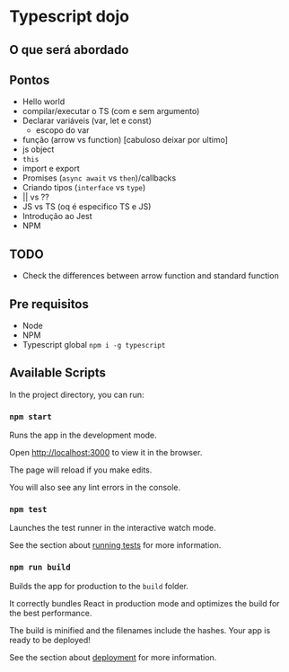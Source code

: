 # Typescript dojo

## O que será abordado

## Pontos

- Hello world
- compilar/executar o TS (com e sem argumento)
- Declarar variáveis (var, let e const)
  - escopo do var
- função (arrow vs function) [cabuloso deixar por ultimo]
- js object
- `this`
- import e export
- Promises (`async await` vs `then`)/callbacks
- Criando tipos (`interface` vs `type`)
- || vs ??
- JS vs TS (oq é especifico TS e JS)
- Introdução ao Jest
- NPM

## TODO

- Check the differences between arrow function and standard function

## Pre requisitos

- Node
- NPM
- Typescript global `npm i -g typescript`

## Available Scripts

In the project directory, you can run:

### `npm start`

Runs the app in the development mode.

Open [http://localhost:3000](http://localhost:3000) to view it in the browser.

The page will reload if you make edits.

You will also see any lint errors in the console.

### `npm test`

Launches the test runner in the interactive watch mode.

See the section about [running tests](https://facebook.github.io/create-react-app/docs/running-tests) for more information.

### `npm run build`

Builds the app for production to the `build` folder.

It correctly bundles React in production mode and optimizes the build for the best performance.

The build is minified and the filenames include the hashes.
Your app is ready to be deployed!

See the section about [deployment](https://facebook.github.io/create-react-app/docs/deployment) for more information.
